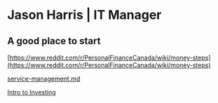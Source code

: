 # Jason Harris | IT Manager
## A good place to start

[https://www.reddit.com/r/PersonalFinanceCanada/wiki/money-steps](https://www.reddit.com/r/PersonalFinanceCanada/wiki/money-steps)

[service-management.md](https://harris-j.github.io/about/writing/service-managment.md)


[Intro to Investing](/writing/Intro2Investing.md)
